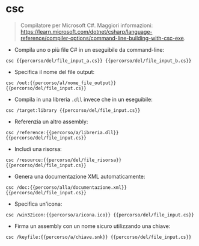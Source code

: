 # csc

> Compilatore per Microsoft C#.
> Maggiori informazioni: <https://learn.microsoft.com/dotnet/csharp/language-reference/compiler-options/command-line-building-with-csc-exe>.

- Compila uno o più file C# in un eseguibile da command-line:

`csc {{percorso/del/file_input_a.cs}} {{percorso/del/file_input_b.cs}}`

- Specifica il nome del file output:

`csc /out:{{percorso/al/nome_file_output}} {{percorso/del/file_input.cs}}`

- Compila in una libreria `.dll` invece che in un eseguibile:

`csc /target:library {{percorso/del/file_input.cs}}`

- Referenzia un altro assembly:

`csc /reference:{{percorso/a/libreria.dll}} {{percorso/del/file_input.cs}}`

- Includi una risorsa:

`csc /resource:{{percorso/del/file_risorsa}} {{percorso/del/file_input.cs}}`

- Genera una documentazione XML automaticamente:

`csc /doc:{{percorso/alla/documentazione.xml}} {{percorso/del/file_input.cs}}`

- Specifica un'icona:

`csc /win32icon:{{percorso/a/icona.ico}} {{percorso/del/file_input.cs}}`

- Firma un assembly con un nome sicuro utilizzando una chiave:

`csc /keyfile:{{percorso/a/chiave.snk}} {{percorso/del/file_input.cs}}`
